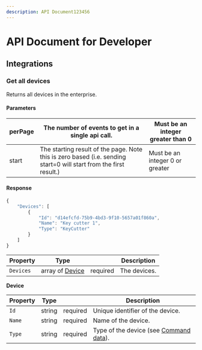 ```yaml
---
description: API Document123456
---
```


# API Document for Developer

## Integrations

### Get all devices

Returns all devices in the enterprise.

#### Parameters

| perPage | The number of events to get in a single api call. | Must be an integer greater than 0 |
| --- | --- | --- |
| start | The starting result of the page. Note this is zero based \(i.e. sending start=0 will start from the first result.\) | Must be an integer 0 or greater |

#### Response

```javascript
{
    "Devices": [
        {
            "Id": "d14efcfd-75b9-4bd3-9f10-5657a01f860a",
            "Name": "Key cutter 1",
            "Type": "KeyCutter"
        }
    ]
}
```

| Property | Type |  | Description |
| --- | --- | --- | --- |
| `Devices` | array of [Device](https://github.com/vmpatel-cygnet/TestGitBook/tree/701dab76e666dcbb27f509d2d30842d4254bef75/integrations.md#device) | required | The devices. |

**Device**

| Property | Type |  | Description |
| --- | --- | --- | --- |
| `Id` | string | required | Unique identifier of the device. |
| `Name` | string | required | Name of the device. |
| `Type` | string | required | Type of the device \(see [Command data](https://github.com/vmpatel-cygnet/TestGitBook/tree/701dab76e666dcbb27f509d2d30842d4254bef75/integrations.md#command-data)\). |

